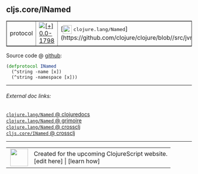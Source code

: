 ## cljs.core/INamed



 <table border="1">
<tr>
<td>protocol</td>
<td><a href="https://github.com/cljsinfo/cljs-api-docs/tree/0.0-1798"><img valign="middle" alt="[+] 0.0-1798" title="Added in 0.0-1798" src="https://img.shields.io/badge/+-0.0--1798-lightgrey.svg"></a> </td>
<td>
[<img height="24px" valign="middle" src="http://i.imgur.com/1GjPKvB.png"> <samp>clojure.lang/Named</samp>](https://github.com/clojure/clojure/blob//src/jvm/clojure/lang/Named.java)
</td>
</tr>
</table>









Source code @ [github](https://github.com/clojure/clojurescript/blob/r2342/src/cljs/cljs/core.cljs#L382-L384):

```clj
(defprotocol INamed
  (^string -name [x])
  (^string -namespace [x]))
```

<!--
Repo - tag - source tree - lines:

 <pre>
clojurescript @ r2342
└── src
    └── cljs
        └── cljs
            └── <ins>[core.cljs:382-384](https://github.com/clojure/clojurescript/blob/r2342/src/cljs/cljs/core.cljs#L382-L384)</ins>
</pre>

-->

---



###### External doc links:

[`clojure.lang/Named` @ clojuredocs](http://clojuredocs.org/clojure.lang/Named)<br>
[`clojure.lang/Named` @ grimoire](http://conj.io/store/v1/org.clojure/clojure/1.7.0-beta3/clj/clojure.lang/Named/)<br>
[`clojure.lang/Named` @ crossclj](http://crossclj.info/fun/clojure.lang/Named.html)<br>
[`cljs.core/INamed` @ crossclj](http://crossclj.info/fun/cljs.core.cljs/INamed.html)<br>

---

 <table>
<tr><td>
<img valign="middle" align="right" width="48px" src="http://i.imgur.com/Hi20huC.png">
</td><td>
Created for the upcoming ClojureScript website.<br>
[edit here] | [learn how]
</td></tr></table>

[edit here]:https://github.com/cljsinfo/cljs-api-docs/blob/master/cljsdoc/cljs.core_INamed.cljsdoc
[learn how]:https://github.com/cljsinfo/cljs-api-docs/wiki/cljsdoc-files

<!--

This information was too distracting to show to readers, but I'll leave it
commented here since it is helpful to:

- pretty-print the data used to generate this document
- and show how to retrieve that data



The API data for this symbol:

```clj
{:ns "cljs.core",
 :name "INamed",
 :history [["+" "0.0-1798"]],
 :type "protocol",
 :full-name-encode "cljs.core_INamed",
 :source {:code "(defprotocol INamed\n  (^string -name [x])\n  (^string -namespace [x]))",
          :title "Source code",
          :repo "clojurescript",
          :tag "r2342",
          :filename "src/cljs/cljs/core.cljs",
          :lines [382 384]},
 :methods [{:name "-name", :signature ["[x]"], :docstring nil}
           {:name "-namespace", :signature ["[x]"], :docstring nil}],
 :full-name "cljs.core/INamed",
 :clj-symbol "clojure.lang/Named"}

```

Retrieve the API data for this symbol:

```clj
;; from Clojure REPL
(require '[clojure.edn :as edn])
(-> (slurp "https://raw.githubusercontent.com/cljsinfo/cljs-api-docs/catalog/cljs-api.edn")
    (edn/read-string)
    (get-in [:symbols "cljs.core/INamed"]))
```

-->

